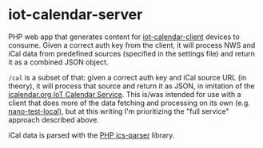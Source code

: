 # iot-calendar-server

PHP web app that generates content for [iot-calendar-client](https://github.com/clockspot/iot-calendar-client) devices to consume. Given a correct auth key from the client, it will process NWS and iCal data from predefined sources (specified in the settings file) and return it as a combined JSON object.

`/cal` is a subset of that: given a correct auth key and iCal source URL (in theory), it will process that source and return it as JSON, in imitation of the [icalendar.org IoT Calendar Service](https://icalendar.org/iot.html). This is/was intended for use with a client that does more of the data fetching and processing on its own (e.g. [nano-test-local](https://github.com/clockspot/iot-calendar-client/tree/master/nano-test-local)), but at this writing I'm prioritizing the "full service" approach described above.

iCal data is parsed with the [PHP ics-parser](https://github.com/u01jmg3/ics-parser) library.